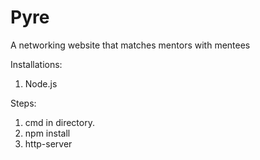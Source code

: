 # Pyre
A networking website that matches mentors with mentees

Installations:
1. Node.js

Steps:
1. cmd in directory.
2. npm install
3. http-server
